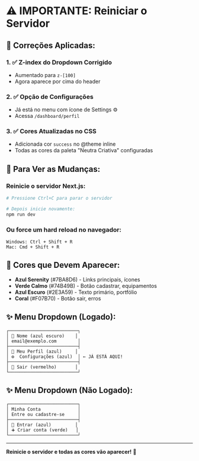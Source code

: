 # ⚠️ IMPORTANTE: Reiniciar o Servidor

## 🔧 Correções Aplicadas:

### 1. ✅ Z-index do Dropdown Corrigido
- Aumentado para `z-[100]`
- Agora aparece por cima do header

### 2. ✅ Opção de Configurações
- Já está no menu com ícone de Settings ⚙️
- Acessa `/dashboard/perfil`

### 3. ✅ Cores Atualizadas no CSS
- Adicionada cor `success` no @theme inline
- Todas as cores da paleta "Neutra Criativa" configuradas

## 🚀 Para Ver as Mudanças:

### Reinicie o servidor Next.js:

```bash
# Pressione Ctrl+C para parar o servidor

# Depois inicie novamente:
npm run dev
```

### Ou force um hard reload no navegador:

```
Windows: Ctrl + Shift + R
Mac: Cmd + Shift + R
```

## 🎨 Cores que Devem Aparecer:

- **Azul Serenity** (#7BA8D6) - Links principais, ícones
- **Verde Calmo** (#74B49B) - Botão cadastrar, equipamentos
- **Azul Escuro** (#2E3A59) - Texto primário, portfólio
- **Coral** (#F07B70) - Botão sair, erros

## ✨ Menu Dropdown (Logado):

```
┌──────────────────────────┐
│ 👤 Nome (azul escuro)    │
│ email@exemplo.com        │
├──────────────────────────┤
│ 👤 Meu Perfil (azul)     │
│ ⚙️  Configurações (azul)  │ ← JÁ ESTÁ AQUI!
├──────────────────────────┤
│ 🚪 Sair (vermelho)       │
└──────────────────────────┘
```

## ✨ Menu Dropdown (Não Logado):

```
┌──────────────────────────┐
│ Minha Conta              │
│ Entre ou cadastre-se     │
├──────────────────────────┤
│ 🔐 Entrar (azul)         │
│ ➕ Criar conta (verde)   │
└──────────────────────────┘
```

---

**Reinicie o servidor e todas as cores vão aparecer!** 🎨

